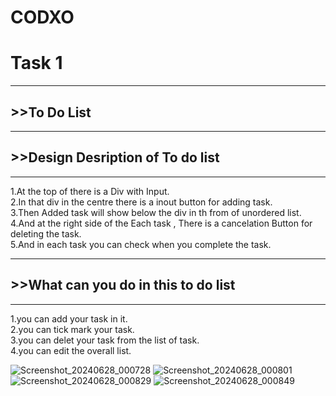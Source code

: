 # CODXO

<h1>Task 1 </h1>
<hr>
<h2> >>To Do List</h3>
<hr>
<h2> >>Design Desription of To do list </h2>
 <hr>
 <p>
  1.At the top of there is a Div with Input.<br>
  2.In that div in the centre there is a inout button for adding task.<br>
  3.Then Added task will show below the div in th from of unordered list.<br>
  4.And at the right side of the Each task , There is a cancelation Button for deleting the task.<br>
  5.And in each task you can check when you complete the task. <br>
</p>
<hr>
<h2> >>What can you do in this to do list </h2>
<hr>
<p>
  1.you can add your task in it.<br>
  2.you can tick mark your task.<br>
  3.you can delet your task from the list of task.<br>
  4.you can edit the overall list. <br>
</p>

![Screenshot_20240628_000728](https://github.com/harshgehlot-code/CODXO/assets/172536813/db52faf7-264b-4548-bcbf-1868a1243ddb)
![Screenshot_20240628_000801](https://github.com/harshgehlot-code/CODXO/assets/172536813/f420a8d1-ef4b-43a5-bb89-7d867a050466)
![Screenshot_20240628_000829](https://github.com/harshgehlot-code/CODXO/assets/172536813/81cf9770-aee9-40d6-9479-d7ef32796841)
![Screenshot_20240628_000849](https://github.com/harshgehlot-code/CODXO/assets/172536813/9b719324-90d3-4da8-87ee-47dd0ab359ca)




